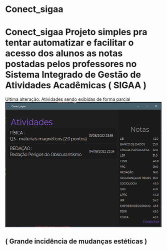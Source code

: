 # Conect_sigaa
# Conect_sigaa Projeto simples pra tentar automatizar e facilitar o acesso dos alunos as notas postadas pelos professores no Sistema Integrado de Gestão de Atividades Acadêmicas ( SIGAA )

Ultima alteração:
Atividades sendo exibidas de forma parcial
<br>
<img src="img.png" alt="imagem ilustrativa" style="height: 400px; width:500px;"/>

## ( Grande incidência de mudanças estéticas )
